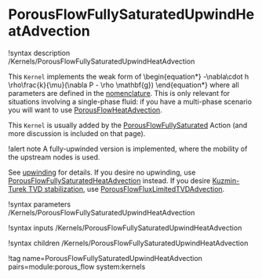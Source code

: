 # PorousFlowFullySaturatedUpwindHeatAdvection

!syntax description /Kernels/PorousFlowFullySaturatedUpwindHeatAdvection

This `Kernel` implements the weak form of
\begin{equation*}
  -\nabla\cdot h \rho\frac{k}{\mu}(\nabla P - \rho \mathbf{g})
\end{equation*}
where all parameters are defined in the [nomenclature](/nomenclature.md).  This is only relevant for situations involving a single-phase fluid: if you have a multi-phase scenario you will want to use [PorousFlowHeatAdvection](PorousFlowHeatAdvection.md).

This `Kernel` is usually added by the [PorousFlowFullySaturated](PorousFlowFullySaturated.md) Action (and more discussion is included on that page).

!alert note
A fully-upwinded version is implemented, where the mobility of the upstream nodes is used.

See [upwinding](/upwinding.md) for details.  If you desire no upwinding, use [PorousFlowFullySaturatedHeatAdvection](PorousFlowFullySaturatedHeatAdvection.md) instead.  If you desire [Kuzmin-Turek TVD stabilization](kt.md), use [PorousFlowFluxLimitedTVDAdvection](PorousFlowFluxLimitedTVDAdvection.md).

!syntax parameters /Kernels/PorousFlowFullySaturatedUpwindHeatAdvection

!syntax inputs /Kernels/PorousFlowFullySaturatedUpwindHeatAdvection

!syntax children /Kernels/PorousFlowFullySaturatedUpwindHeatAdvection

!tag name=PorousFlowFullySaturatedUpwindHeatAdvection pairs=module:porous_flow system:kernels
